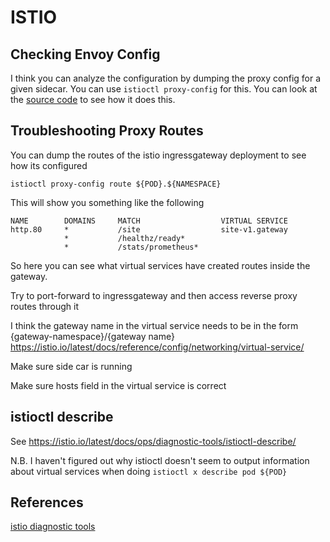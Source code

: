# ISTIO

## Checking Envoy Config

I think you can analyze the configuration by dumping the proxy config for a given sidecar.
You can use `istioctl proxy-config` for this. You can look at the [source code](https://github.com/istio/istio/blob/c5efd104ff49d3476f64f294ea16dbf23ddffa97/istioctl/cmd/describe.go#L919) to see how it does this.


## Troubleshooting Proxy Routes

You can dump the routes of the istio ingressgateway deployment to see how its configured

```
istioctl proxy-config route ${POD}.${NAMESPACE}
```

This will show you something like the following

```
NAME        DOMAINS     MATCH                  VIRTUAL SERVICE
http.80     *           /site                  site-v1.gateway
            *           /healthz/ready*        
            *           /stats/prometheus*   
```

So here you can see what virtual services have created routes inside the gateway.




Try to port-forward to ingressgateway and then access reverse proxy routes through it

I think the gateway name in the virtual service needs to be in the form 
{gateway-namespace}/{gateway name}
https://istio.io/latest/docs/reference/config/networking/virtual-service/

Make sure side car is running

Make sure hosts field in the virtual service is correct


## istioctl describe

See https://istio.io/latest/docs/ops/diagnostic-tools/istioctl-describe/

N.B. I haven't figured out why istioctl doesn't seem to output information about virtual
services when doing `istioctl x describe pod ${POD}`

## References

[istio diagnostic tools](https://istio.io/latest/docs/ops/diagnostic-tools/istioctl-describe/)